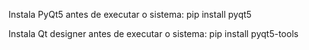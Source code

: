 Instala PyQt5 antes de executar o sistema: pip install pyqt5

Instala Qt designer antes de executar o sistema: pip install pyqt5-tools
